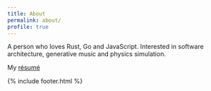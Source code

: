 ```yaml
---
title: About
permalink: about/
profile: true
---
```


A person who loves Rust, Go and JavaScript. Interested in software architecture, generative music and physics simulation.

My [résumé](http://0x7b1.me/assets/files/resume.pdf)

{% include footer.html %}
